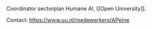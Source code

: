 Coordinator sectorplan Humane AI, [[Open University]].

Contact: https://www.uu.nl/medewerkers/APeine